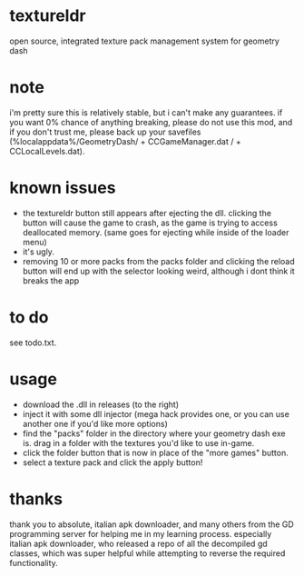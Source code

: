 # textureldr
open source, integrated texture pack management system for geometry dash

# note
i'm pretty sure this is relatively stable, but i can't make any guarantees. if you want 0% chance of anything breaking, please do not use this mod, and if you don't trust me, please back up your savefiles (%localappdata%/GeometryDash/ + CCGameManager.dat / + CCLocalLevels.dat).

# known issues
- the textureldr button still appears after ejecting the dll. clicking the button will cause the game to crash, as the game is trying to access deallocated memory. (same goes for ejecting while inside of the loader menu)
- it's ugly.
- removing 10 or more packs from the packs folder and clicking the reload button will end up with the selector looking weird, although i dont think it breaks the app

# to do
see todo.txt.

# usage
- download the .dll in releases (to the right)
- inject it with some dll injector (mega hack provides one, or you can use another one if you'd like more options)
- find the "packs" folder in the directory where your geometry dash exe is. drag in a folder with the textures you'd like to use in-game.
- click the folder button that is now in place of the "more games" button.
- select a texture pack and click the apply button!


# thanks
thank you to absolute, italian apk downloader, and many others from the GD programming server for helping me in my learning process. especially italian apk downloader, who released a repo of all the decompiled gd classes, which was super helpful while attempting to reverse the required functionality.
